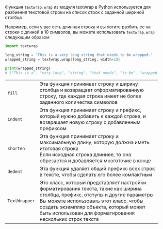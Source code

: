 Функция `textwrap.wrap` из модуля textwrap в Python используется
для разбиения текстовой строки на список строк с заданной шириной столбца

Например, если у вас есть длинная строка и вы хотите разбить ее на строки
с длиной в 10 символов, вы можете использовать `textwrap.wrap` следующим образом

```python
import textwrap

long_string = "This is a very long string that needs to be wrapped."
wrapped_string = textwrap.wrap(long_string, width=10)

print(wrapped_string)
# ["This is a", "very long", "string", "that needs", "to be", "wrapped."]
```

|               |                                                                                                                                                                                                                                                                                 |
|---------------|---------------------------------------------------------------------------------------------------------------------------------------------------------------------------------------------------------------------------------------------------------------------------------|
| `fill`        | Эта функция принимает строку и ширину столбца и возвращает отформатированную строку, где каждая строка имеет не более заданного количества символов                                                                                                                             |
| `indent`      | Эта функция принимает строку и префикс, который нужно добавить к каждой строке, и возвращает новую строку с добавленным префиксом                                                                                                                                               |
| `shorten`     | Эта функция принимает строку и максимальную длину, которую должна иметь итоговая строка<br>Если исходная строка длиннее, то она обрезается и добавляется многоточие в конце                                                                                                     |
| `dedent`      | Эта функция удаляет общий префикс всех строк в тексте, чтобы сделать его более компактным                                                                                                                                                                                       |
| `TextWrapper` | Это класс, который представляет настройки форматирования текста, такие как ширина столбца, префикс, отступы и другие параметры<br>Вы можете использовать этот класс, чтобы создать экземпляр объекта, который может быть использован для форматирования нескольких строк текста |
